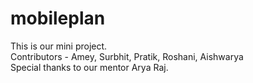 # mobileplan

This is our mini project.<br />
Contributors - Amey, Surbhit, Pratik, Roshani, Aishwarya <br />
Special thanks to our mentor Arya Raj.<br />
